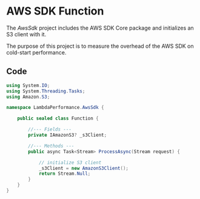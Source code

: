 # AWS SDK Function

The _AwsSdk_ project includes the AWS SDK Core package and initializes an S3 client with it.

The purpose of this project is to measure the overhead of the AWS SDK on cold-start performance.

## Code

```csharp
using System.IO;
using System.Threading.Tasks;
using Amazon.S3;

namespace LambdaPerformance.AwsSdk {

    public sealed class Function {

        //--- Fields ---
        private IAmazonS3? _s3Client;

        //--- Methods ---
        public async Task<Stream> ProcessAsync(Stream request) {

            // initialize S3 client
            _s3Client = new AmazonS3Client();
            return Stream.Null;
        }
    }
}
```